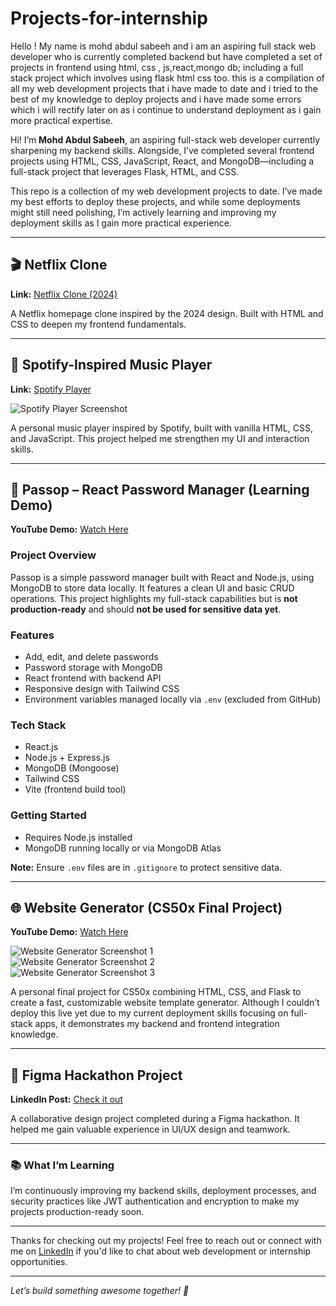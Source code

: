# Projects-for-internship
Hello ! My name is mohd abdul sabeeh and i am an aspiring full stack web developer who is currently completed backend but have completed a set of projects in frontend using html, css , js,react,mongo db; including a full stack project which involves using flask html css too.
this is a compilation of all my web development projects that i have made to date and i tried to the best of my knowledge to deploy projects and i have made some errors which i will rectify later on as i continue to understand deployment as i gain more practical expertise. 

Hi! I’m **Mohd Abdul Sabeeh**, an aspiring full-stack web developer currently sharpening my backend skills. Alongside, I’ve completed several frontend projects using HTML, CSS, JavaScript, React, and MongoDB—including a full-stack project that leverages Flask, HTML, and CSS.

This repo is a collection of my web development projects to date. I’ve made my best efforts to deploy these projects, and while some deployments might still need polishing, I’m actively learning and improving my deployment skills as I gain more practical experience.

---

## 🎬 Netflix Clone  
**Link:** [Netflix Clone (2024)](https://projects-for-internship-netflix.vercel.app/)  

A Netflix homepage clone inspired by the 2024 design. Built with HTML and CSS to deepen my frontend fundamentals.

---

## 🎵 Spotify-Inspired Music Player  
**Link:** [Spotify Player](https://projects-for-internship-spotify.vercel.app/)  

![Spotify Player Screenshot](https://github.com/user-attachments/assets/ae44f19d-f9a9-4244-9932-565071d65d2e)  

A personal music player inspired by Spotify, built with vanilla HTML, CSS, and JavaScript. This project helped me strengthen my UI and interaction skills.

---

## 🔐 Passop – React Password Manager (Learning Demo)  
**YouTube Demo:** [Watch Here](https://youtu.be/r5UilHhVbCs)  

### Project Overview  
Passop is a simple password manager built with React and Node.js, using MongoDB to store data locally. It features a clean UI and basic CRUD operations. This project highlights my full-stack capabilities but is **not production-ready** and should **not be used for sensitive data yet**.

### Features  
- Add, edit, and delete passwords  
- Password storage with MongoDB  
- React frontend with backend API  
- Responsive design with Tailwind CSS  
- Environment variables managed locally via `.env` (excluded from GitHub)  

### Tech Stack  
- React.js  
- Node.js + Express.js  
- MongoDB (Mongoose)  
- Tailwind CSS  
- Vite (frontend build tool)  

### Getting Started  
- Requires Node.js installed  
- MongoDB running locally or via MongoDB Atlas  

**Note:** Ensure `.env` files are in `.gitignore` to protect sensitive data.

---

## 🌐 Website Generator (CS50x Final Project)  
**YouTube Demo:** [Watch Here](https://youtu.be/z1x20k7KfTI?si=7RmqUj-3TFK_jc4e)  

![Website Generator Screenshot 1](https://github.com/user-attachments/assets/ff0c7581-14d1-44c7-85df-084773326690)  
![Website Generator Screenshot 2](https://github.com/user-attachments/assets/394c4247-77c2-4ee9-be9f-bbeeb86e0128)  
![Website Generator Screenshot 3](https://github.com/user-attachments/assets/5c85b0b3-29be-43ff-8e49-74cab9999180)  

A personal final project for CS50x combining HTML, CSS, and Flask to create a fast, customizable website template generator. Although I couldn’t deploy this live yet due to my current deployment skills focusing on full-stack apps, it demonstrates my backend and frontend integration knowledge.

---

## 🎨 Figma Hackathon Project  
**LinkedIn Post:** [Check it out](https://lnkd.in/p/gSHMcHTe)  

A collaborative design project completed during a Figma hackathon. It helped me gain valuable experience in UI/UX design and teamwork.

---

### 📚 What I’m Learning  
I’m continuously improving my backend skills, deployment processes, and security practices like JWT authentication and encryption to make my projects production-ready soon.

---

Thanks for checking out my projects! Feel free to reach out or connect with me on [LinkedIn](https://linkedin.com/in/your-profile) if you'd like to chat about web development or internship opportunities.  

---

*Let’s build something awesome together! 🚀*

